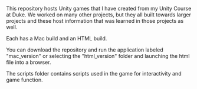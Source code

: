 This repository hosts Unity games that I have created from my Unity Course at Duke.
We worked on many other projects, but they all built towards larger projects and these host information that was learned in those projects as well. 

Each has a Mac build and an HTML build.

You can download the repository and run the application labeled "mac_version" or selecting the "html_version" folder and launching the html file into a browser. 

The scripts folder contains scripts used in the game for interactivity and game function. 